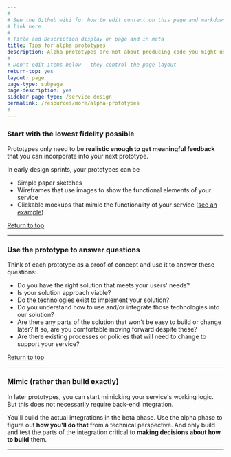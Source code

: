 ```yaml
---
#
# See the Github wiki for how to edit content on this page and markdown styles you can use:
# link here
#
# Title and Description display on page and in meta
title: Tips for alpha prototypes
description: Alpha prototypes are not about producing code you might use in your MVP. Instead they're about building just enough to test specific hypotheses.
#
# Don't edit items below - they control the page layout
return-top: yes
layout: page
page-type: subpage
page-description: yes
sidebar-page-type: /service-design
permalink: /resources/more/alpha-prototypes
#
---
```


### Start with the lowest fidelity possible

Prototypes only need to be **realistic enough to get meaningful feedback** that you can incorporate into your next prototype.

In early design sprints, your prototypes can be
* Simple paper sketches
* Wireframes that use images to show the functional elements of your service
* Clickable mockups that mimic the functionality of your service (<a title="Go to example" href="" target="_blank">see an example</a>)

<a href="#">Return to top</a>

<hr>


### Use the prototype to answer questions

Think of each prototype as a proof of concept and use it to answer these questions:

* Do you have the right solution that meets your users' needs?
* Is your solution approach viable?
* Do the technologies exist to implement your solution?
* Do you understand how to use and/or integrate those technologies into our solution?
* Are there any parts of the solution that won't be easy to build or change later? If so, are you comfortable moving forward despite these?
* Are there existing processes or policies that will need to change to support your service?

<a href="#">Return to top</a>

<hr>


### Mimic (rather than build exactly)

In later prototypes, you can start mimicking your service's working logic. But this does not necessarily require back-end integration.

You'll build the actual integrations in the beta phase. Use the alpha phase to figure out **how you'll do that** from a technical perspective. And only build and test the parts of the integration critical to **making decisions about how to build** them.

<hr>
